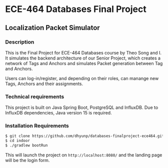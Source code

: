 # ECE-464 Databases Final Project
## Localization Packet Simulator

### Description

This is the Final Project for ECE-464 Databases course by Theo Song and I.
It simulates the backend architecture of our Senior Project, which creates
a network of Tags and Anchors and simulates Packet generation between Tag
and Anchors.

Users can log-in/register, and depending on their roles, can manange new
Tags, Anchors and their assignments.

### Technical requirements

This project is built on Java Spring Boot, PostgreSQL and InfluxDB.
Due to InfluxDB dependencies, Java version 15 is required.

### Installation Requirements

```sh
$ git clone https://github.com/dhyunp/databases-finalproject-ece464.git
$ cd indoor
$ ./gradlew bootRun
```

This will launch the project on `http://localhost:8080/` and the landing
page will be the login form.
